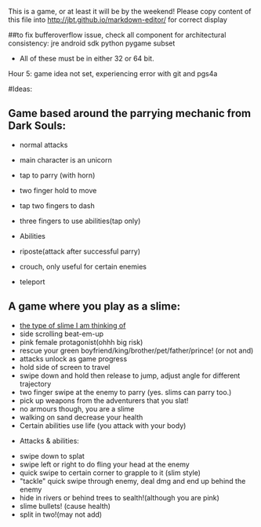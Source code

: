 This is a game, or at least it will be by the weekend!
Please copy content of this file into http://jbt.github.io/markdown-editor/ for correct display

##to fix bufferoverflow issue, check all component for architectural consistency:
    jre
    android sdk
    python
    pygame subset
 - All of these must be in either 32 or 64 bit.
 
Hour 5: game idea not set, experiencing error with git and pgs4a

#Ideas:
 ## Game based around the parrying mechanic from Dark Souls:
- normal attacks
- main character is an unicorn
- tap to parry (with horn)
- two finger hold to move
- tap two fingers to dash
- three fingers to use abilities(tap only)


 - Abilities 
- riposte(attack after successful parry)
- crouch, only useful for certain enemies
- teleport
                
 ## A game where you play as a slime:
- [the type of slime I am thinking of](http://hearthstone.gamepedia.com/Acidic_Swamp_Ooze)
- side scrolling beat-em-up
- pink female protagonist(ohhh big risk)
- rescue your green boyfriend/king/brother/pet/father/prince! (or not and)
- attacks unlock as game progress
- hold side of screen to travel 
- swipe down and hold then release to jump, adjust angle for different trajectory
- two finger swipe at the enemy to parry (yes. slims can parry too.)
- pick up weapons from the adventurers that you slat!
- no armours though, you are a slime
- walking on sand decrease your health
- Certain abilities use life (you attack with your body)


 * Attacks & abilities:
- swipe down to splat
- swipe left or right to do fling your head at the enemy
- quick swipe to certain corner to grapple to it (slim style)
- "tackle" quick swipe through enemy, deal dmg and end up behind the enemy
- hide in rivers or behind trees to sealth!(although you are pink)
- slime bullets! (cause health)
- split in two!(may not add)
            